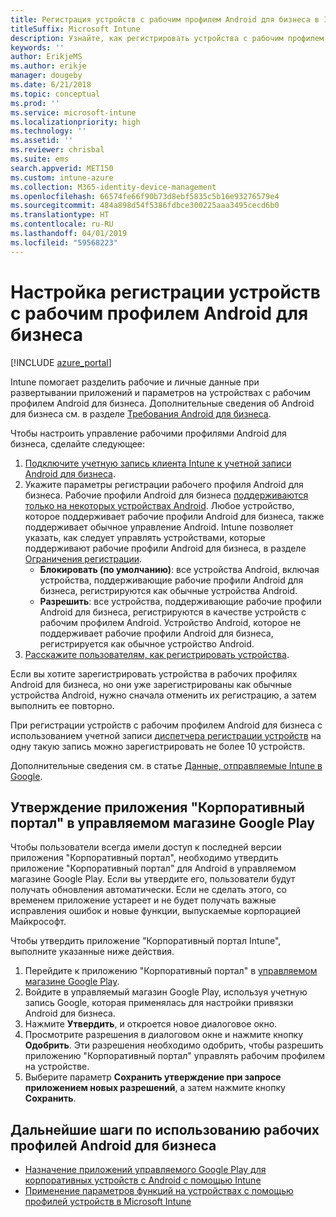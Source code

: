 ```yaml
---
title: Регистрация устройств с рабочим профилем Android для бизнеса в Intune
titleSuffix: Microsoft Intune
description: Узнайте, как регистрировать устройства с рабочим профилем Android для бизнеса в Intune.
keywords: ''
author: ErikjeMS
ms.author: erikje
manager: dougeby
ms.date: 6/21/2018
ms.topic: conceptual
ms.prod: ''
ms.service: microsoft-intune
ms.localizationpriority: high
ms.technology: ''
ms.assetid: ''
ms.reviewer: chrisbal
ms.suite: ems
search.appverid: MET150
ms.custom: intune-azure
ms.collection: M365-identity-device-management
ms.openlocfilehash: 66574fe66f90b73d8ebf5835c5b16e93276579e4
ms.sourcegitcommit: 484a898d54f5386fdbce300225aaa3495cecd6b0
ms.translationtype: HT
ms.contentlocale: ru-RU
ms.lasthandoff: 04/01/2019
ms.locfileid: "59568223"
---
```

# <a name="set-up-enrollment-of-android-enterprise-work-profile-devices"></a>Настройка регистрации устройств с рабочим профилем Android для бизнеса

[!INCLUDE [azure_portal](./includes/azure_portal.md)]

Intune помогает разделить рабочие и личные данные при развертывании приложений и параметров на устройствах с рабочим профилем Android для бизнеса. Дополнительные сведения об Android для бизнеса см. в разделе [Требования Android для бизнеса](https://support.google.com/work/android/answer/6174145?hl=en&ref_topic=6151012).

Чтобы настроить управление рабочими профилями Android для бизнеса, сделайте следующее:

1. [Подключите учетную запись клиента Intune к учетной записи Android для бизнеса](connect-intune-android-enterprise.md).
2. Укажите параметры регистрации рабочего профиля Android для бизнеса. Рабочие профили Android для бизнеса [поддерживаются только на некоторых устройствах Android](https://support.google.com/work/android/answer/6174145?hl=en&ref_topic=6151012%20style=%22target=new_window%22). Любое устройство, которое поддерживает рабочие профили Android для бизнеса, также поддерживает обычное управление Android. Intune позволяет указать, как следует управлять устройствами, которые поддерживают рабочие профили Android для бизнеса, в разделе [Ограничения регистрации](enrollment-restrictions-set.md).
    - **Блокировать (по умолчанию)**:  все устройства Android, включая устройства, поддерживающие рабочие профили Android для бизнеса, регистрируются как обычные устройства Android.
    - **Разрешить**: все устройства, поддерживающие рабочие профили Android для бизнеса, регистрируются в качестве устройств с рабочим профилем Android. Устройство Android, которое не поддерживает рабочие профили Android для бизнеса, регистрируется как обычное устройство Android.
3. [Расскажите пользователям, как регистрировать устройства](/intune-user-help/enroll-your-device-in-intune-android).


Если вы хотите зарегистрировать устройства в рабочих профилях Android для бизнеса, но они уже зарегистрированы как обычные устройства Android, нужно сначала отменить их регистрацию, а затем выполнить ее повторно.

При регистрации устройств с рабочим профилем Android для бизнеса с использованием учетной записи [диспетчера регистрации устройств](device-enrollment-manager-enroll.md) на одну такую запись можно зарегистрировать не более 10 устройств.

Дополнительные сведения см. в статье [Данные, отправляемые Intune в Google](data-intune-sends-to-google.md).

## <a name="approve-the-company-portal-app-in-the-managed-google-play-store"></a>Утверждение приложения "Корпоративный портал" в управляемом магазине Google Play

Чтобы пользователи всегда имели доступ к последней версии приложения "Корпоративный портал", необходимо утвердить приложение "Корпоративный портал" для Android в управляемом магазине Google Play. Если вы утвердите его, пользователи будут получать обновления автоматически. Если не сделать этого, со временем приложение устареет и не будет получать важные исправления ошибок и новые функции, выпускаемые корпорацией Майкрософт.

Чтобы утвердить приложение "Корпоративный портал Intune", выполните указанные ниже действия.

1.  Перейдите к приложению "Корпоративный портал" в [управляемом магазине Google Play](https://play.google.com/work/apps/details?id=com.microsoft.windowsintune.companyportal).
2.  Войдите в управляемый магазин Google Play, используя учетную запись Google, которая применялась для настройки привязки Android для бизнеса.
3.  Нажмите **Утвердить**, и откроется новое диалоговое окно.
4.  Просмотрите разрешения в диалоговом окне и нажмите кнопку **Одобрить**. Эти разрешения необходимо одобрить, чтобы разрешить приложению "Корпоративный портал" управлять рабочим профилем на устройстве.
5.  Выберите параметр **Сохранить утверждение при запросе приложением новых разрешений**, а затем нажмите кнопку **Сохранить**.

## <a name="next-steps-for-android-enterprise-work-profiles"></a>Дальнейшие шаги по использованию рабочих профилей Android для бизнеса
- [Назначение приложений управляемого Google Play для корпоративных устройств с Android с помощью Intune](apps-add-android-for-work.md)
- [Применение параметров функций на устройствах с помощью профилей устройств в Microsoft Intune](device-profiles.md)
